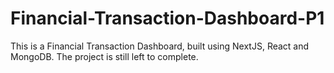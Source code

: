 # Financial-Transaction-Dashboard-P1

This is a Financial Transaction Dashboard, built using NextJS, React and MongoDB. The project is still left to complete. 
